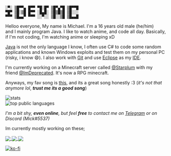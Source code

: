 
```
░▀░ ▒█▀▀▄ █▀▀ ▀█░█▀ ▒█▀▄▀█ ▒█▀▀█ 
▀█▀ ▒█░▒█ █▀▀ ░█▄█░ ▒█▒█▒█ ▒█░░░ 
▀▀▀ ▒█▄▄▀ ▀▀▀ ░░▀░░ ▒█░░▒█ ▒█▄▄█
```

Helloo everyone, My name is Michael. I'm a 16 years old male (he/him)  
and I mainly program Java. I like to watch anime, and code all day.
Basically, if I'm not coding, I'm watching anime or sleeping xD

[Java](https://java.com) is not the only language I know, I often use C# to code some random applications
and known Windows exploits and test them on my personal PC (risky, i know 😄). I also
work with [Git](https://git-scm.com/) and use [Eclipse](https://www.eclipse.org/) as my [IDE](https://en.wikipedia.org/wiki/Integrated_development_environment).

I'm currently working on a Minecraft server called [@Starplum](https://github.com/Starplum) with my
friend [@ImDeprecated](https://github.com/ImDeprecated). It's now a RPG minecraft. 

Anyways, my fav song is [this](https://youtu.be/0opZqh_TprM), and its a great song honestly :3 (*it's not that anymore lol*, ***trust me its a good song***)

![stats](https:/api.starplum.network/api?username=idevmc&show_icons=true&theme=onedark&count_private=true&custom_title=%E2%9A%A1%20Mick%27s%20Github%20stats%20%28%2Bprivates%29) <br/>
![top public languages](https://api.starplum.network/api/top-langs/?username=idevmc&layout=compact&theme=onedark)

*I'm a bit shy, **even online**, but feel **free** to contact me on [Telegram](https://t.me/impdevmc) or on Discord (Mick#5537)*

Im currently mostly working on these; <br>

<a href="https://github.com/Starplum/HotbarManager">
  <img align="center" src="https://api.starplum.network/api/pin/?username=Starplum&repo=HotbarManager&theme=onedark" />
</a>

<a href="https://github.com/Starplum/GUIManager">
  <img align="center" src="https://api.starplum.network/api/pin/?username=Starplum&repo=GUIManager&theme=onedark" />
</a>

<a href="https://github.com/Starplum/Meteor">
  <img align="center" src="https://api.starplum.network/api/pin/?username=Starplum&repo=Meteor&theme=onedark" />
</a>

[![ko-fi](https://www.ko-fi.com/img/githubbutton_sm.svg)](https://ko-fi.com/F1F21JZAD)
